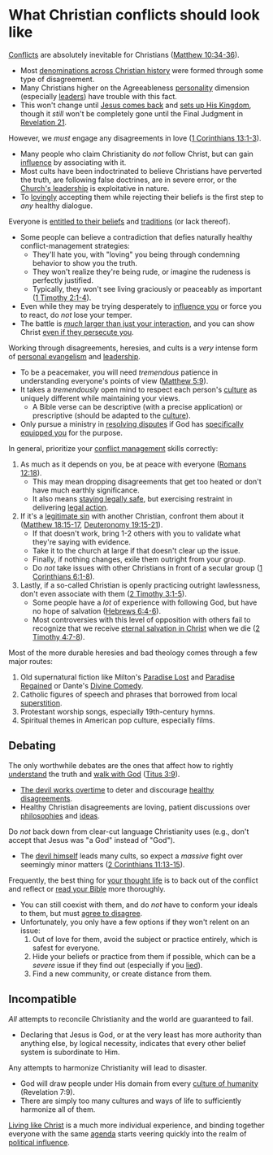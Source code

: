 
# What Christian conflicts should look like

[Conflicts](people-conflicts.md) are absolutely inevitable for Christians ([Matthew 10:34-36](https://biblehub.com/bsb/matthew/10.htm)).

- Most [denominations across Christian history](history-church.md) were formed through some type of disagreement.
- Many Christians higher on the Agreeableness [personality](personality.md) dimension (especially [leaders](mgmt-church.md)) have trouble with this fact.
- This won't change until [Jesus comes back](jesus-returns.md) and [sets up His Kingdom](https://theologos.site/millennium/), though it *still* won't be completely gone until the Final Judgment in [Revelation 21](https://biblehub.com/bsb/revelation/21.htm).

However, we *must* engage any disagreements in love ([1 Corinthians 13:1-3](https://biblehub.com/bsb/1_corinthians/13.htm)).

- Many people who claim Christianity do *not* follow Christ, but can gain [influence](power-influence.md) by associating with it.
- Most cults have been indoctrinated to believe Christians have perverted the truth, are following false doctrines, are in severe error, or the [Church's leadership](mgmt-church.md) is exploitative in nature.
- To [lovingly](https://theologos.site/devotion-chaos/) accepting them while rejecting their beliefs is the first step to *any* healthy dialogue.

Everyone is [entitled to their beliefs](people-boundaries.md) and [traditions](habits.md) (or lack thereof).

- Some people can believe a contradiction that defies naturally healthy conflict-management strategies:
  - They'll hate you, with "loving" you being through condemning behavior to show you the truth.
  - They won't realize they're being rude, or imagine the rudeness is perfectly justified.
  - Typically, they won't see living graciously or peaceably as important ([1 Timothy 2:1-4](https://biblehub.com/bsb/1_timothy/2.htm)).
- Even while they may be trying desperately to [influence you](power-influence.md) or force you to react, do *not* lose your temper.
- The battle is [*much* larger than just your interaction](spiritual-warfare.md), and you can show Christ [even if they persecute you](hardship-persecution-church.md).

Working through disagreements, heresies, and cults is a *very* intense form of [personal evangelism](evangelism.md) and [leadership](mgmt-church.md).

- To be a peacemaker, you will need *tremendous* patience in understanding everyone's points of view ([Matthew 5:9](https://biblehub.com/matthew/5-9.htm)).
- It takes a *tremendously* open mind to respect each person's [culture](people-culture.md) as uniquely different while maintaining your views.
  - A Bible verse can be descriptive (with a precise application) or prescriptive (should be adapted to the [culture](people-culture.md)).
- Only pursue a ministry in [resolving disputes](people-5_conflicts.md) if God has [specifically equipped you](spiritual-gifts.md) for the purpose.

In general, prioritize your [conflict management](people-5_conflicts.md) skills correctly:

1. As much as it depends on you, be at peace with everyone ([Romans 12:18](https://biblehub.com/romans/12-18.htm)).
   - This may mean dropping disagreements that get too heated or don't have much earthly significance.
   - It also means [staying legally safe](legal-safety.md), but exercising restraint in delivering [legal action](legal-doctrines.md).
2. If it's a [legitimate sin](morality-sins.md) with another Christian, confront them about it ([Matthew 18:15-17](https://biblehub.com/bsb/matthew/18.htm), [Deuteronomy 19:15-21](https://biblehub.com/bsb/deuteronomy/19.htm)).
   - If that doesn't work, bring 1-2 others with you to validate what they're saying with evidence.
   - Take it to the church at large if that doesn't clear up the issue.
   - Finally, if nothing changes, exile them outright from your group.
   - Do *not* take issues with other Christians in front of a secular group ([1 Corinthians 6:1-8](https://biblehub.com/bsb/1_corinthians/6.htm)).
3. Lastly, if a so-called Christian is openly practicing outright lawlessness, don't even associate with them ([2 Timothy 3:1-5](https://biblehub.com/bsb/2_timothy/3.htm)).
   - Some people have a *lot* of experience with following God, but have no hope of salvation ([Hebrews 6:4-6](https://biblehub.com/bsb/hebrews/6.htm)).
   - Most controversies with this level of opposition with others fail to recognize that we receive [eternal salvation in Christ](jesus-gospel.md) when we die ([2 Timothy 4:7-8](https://biblehub.com/bsb/2_timothy/4.htm)).

Most of the more durable heresies and bad theology comes through a few major routes:

1. Old supernatural fiction like Milton's [Paradise Lost](https://www.fulltextarchive.com/book/8612/) and [Paradise Regained](https://www.gutenberg.org/ebooks/58) or Dante's [Divine Comedy](https://www.gutenberg.org/ebooks/8800).
2. Catholic figures of speech and phrases that borrowed from local [superstition](stories-myths.md).
3. Protestant worship songs, especially 19th-century hymns.
4. Spiritual themes in American pop culture, especially films.

## Debating

The only worthwhile debates are the ones that affect how to rightly [understand](understanding.md) the truth and [walk with God](spiritual-exercises.md) ([Titus 3:9](https://biblehub.com/titus/3-9.htm)).

- [The devil works overtime](spiritual-warfare-tricks.md) to deter and discourage [healthy disagreements](people-5_conflicts.md).
- Healthy Christian disagreements are loving, patient discussions over [philosophies](philosophy.md) and [ideas](values.md).

Do *not* back down from clear-cut language Christianity uses (e.g., don't accept that Jesus was "a God" instead of "God").

- The [devil himself](spiritual-warfare.md) leads many cults, so expect a *massive* fight over seemingly minor matters ([2 Corinthians 11:13-15](https://biblehub.com/bsb/2_corinthians/11.htm)).

Frequently, the best thing for [your thought life](spiritual-exercises.md) is to back out of the conflict and reflect or [read your Bible](bible-study.md) more thoroughly.

- You can still coexist with them, and do *not* have to conform your ideals to them, but must [agree to disagree](people-5_conflicts.md).
- Unfortunately, you only have a few options if they won't relent on an issue:
  1. Out of love for them, avoid the subject or practice entirely, which is safest for everyone.
  2. Hide your beliefs or practice from them if possible, which can be a *severe* issue if they find out (especially if you [lied](people-lying.md)).
  3. Find a new community, or create distance from them.

## Incompatible

*All* attempts to reconcile Christianity and the world are guaranteed to fail.

- Declaring that Jesus is God, or at the very least has more authority than anything else, by logical necessity, indicates that every other belief system is subordinate to Him.

Any attempts to harmonize Christianity will lead to disaster.

- God will draw people under His domain from every [culture of humanity](people-culture.md) (Revelation 7:9).
- There are simply too many cultures and ways of life to sufficiently harmonize all of them.

[Living like Christ](https://theologos.site/devotion-chaos/) is a much more individual experience, and binding together everyone with the same [agenda](purpose.md) starts veering quickly into the realm of [political influence](power-influence.md).
